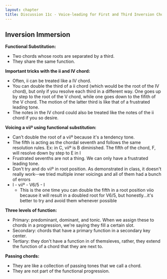 ```yaml
---
layout: chapter
title: Discussion 11c - Voice-leading for First and Third Inversion Chords
---
```


## Inversion Immersion

**Functional Substitution:**
- Two chords whose roots are separated by a third.
- They share the same function.

**Important tricks with the ii and IV chord:**
- Often, ii can be treated like a IV chord.
- You can double the third of a ii chord (which would be the root of the IV chord), but only if you resolve each third in a different way. One goes up by step to the root of the V chord, while one goes down to the fifith of the V chord. The motion of the latter third is like that of a frustrated leading tone.
- The notes in the IV chord could also be treated like the notes of the ii chord if you so desire.


**Voicing a viiº using functional substitution:**
- Can't double the root of a viiº because it's a tendency tone.
- The fifth is acting as the chordal seventh and follows the same resolution rules. Ex: in C, viiº is B diminished. The fifth of the chord, F, will resolve down by step to E in I
- Frustrated sevenths are not a thing. We can only have a frustrated leading tone.
- Don't try and do viiº in root position. As demonstrated in class, it doesn't really work--we tried multiple inner voicings and all of them had a bunch of errors
- I - viiº - V6/5 - I
  - This is the one time you can double the fifth in a root position viio because it will result in a doubled root for V6/5, but honestly...it's better to try and avoid them whenever possible


**Three levels of function:**
- Primary: predominant, dominant, and tonic. When we assign these to chords in a progression, we're saying they fill a certain slot.
- Secondary: chords that have a primary function in a secondary key center.
- Tertiary: they don't have a function in of themsleves, rather, they extend the function of a chord that they are next to.

**Passing chords:**
- They are like a collection of passing tones that we call a chord.
- They are not part of the functional progression.